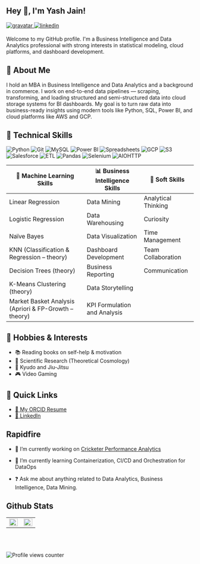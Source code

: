 ## Hey 👋, I'm Yash Jain!  
  

<a href="https://gravatar.com/yashj1301" target="_blank">
<img src="https://img.shields.io/badge/gravatar-grey?style=for-the-badge&logo=gravatar&logoColor=skyblue" alt=gravatar style="margin-bottom: 5px;" />
</a>
<a href="https://linkedin.com/in/yash-jain1301/" target="_blank">
<img src=https://img.shields.io/badge/linkedin-%231E77B5.svg?&style=for-the-badge&logo=linkedin&logoColor=white alt=linkedin style="margin-bottom: 5px;" />
</a>  


<p><p>Welcome to my GitHub profile. I'm a Business Intelligence and Data Analytics professional with strong interests in statistical modeling, cloud platforms, and dashboard development.

## 🧾 About Me

I hold an MBA in Business Intelligence and Data Analytics and a background in commerce. I work on end-to-end data pipelines — scraping, transforming, and loading structured and semi-structured data into cloud storage systems for BI dashboards. My goal is to turn raw data into business-ready insights using modern tools like Python, SQL, Power BI, and cloud platforms like AWS and GCP.


## 💼 Technical Skills

![Python](https://img.shields.io/badge/Python-3670A0?style=for-the-badge&logo=python&logoColor=white)
![Git](https://img.shields.io/badge/git-grey?style=for-the-badge&logo=git)
![MySQL](https://img.shields.io/badge/MySQL-00758F?style=for-the-badge&logo=mysql&logoColor=white)
![Power BI](https://img.shields.io/badge/PowerBI-F2C811?style=for-the-badge&logo=powerbi&logoColor=black)
![Spreadsheets](https://img.shields.io/badge/spreadsheets-darkgreen?style=for-the-badge&logo=googlesheets)
![GCP](https://img.shields.io/badge/GCP-4285F4?style=for-the-badge&logo=googlecloud&logoColor=white)
![S3](https://img.shields.io/badge/AWS%20S3-%23569A31?style=for-the-badge&logo=amazons3&logoColor=white)
![Salesforce](https://img.shields.io/badge/Salesforce-00A1E0?style=for-the-badge&logo=salesforce&logoColor=white)
![ETL](https://img.shields.io/badge/ETL-Pipeline-green?style=for-the-badge)
![Pandas](https://img.shields.io/badge/pandas-blue?style=for-the-badge&logo=pandas)
![Selenium](https://img.shields.io/badge/selenium-lightgrey?style=for-the-badge&logo=selenium&logoColor=darkgreen)
![AIOHTTP](https://img.shields.io/badge/aiohttp-black?style=for-the-badge&logo=aiohttp&logoColor=white)



| 🔢 Machine Learning Skills                          | 📊 Business Intelligence Skills        | 🧠 Soft Skills            |
|-----------------------------------------------------|----------------------------------------|---------------------------|
| Linear Regression                                   | Data Mining                            | Analytical Thinking       |
| Logistic Regression                                 | Data Warehousing                       | Curiosity                 |
| Naïve Bayes                                         | Data Visualization                     | Time Management           |
| KNN (Classification & Regression – theory)          | Dashboard Development                  | Team Collaboration        |
| Decision Trees (theory)                             | Business Reporting                     | Communication             |
| K-Means Clustering (theory)                         | Data Storytelling                      |                           |
| Market Basket Analysis (Apriori & FP-Growth – theory)| KPI Formulation and Analysis          |                           |


## 🎯 Hobbies & Interests

- 📚 Reading books on self-help & motivation  
- 🔭 Scientific Research (Theoretical Cosmology)  
- 🏹 Kyudo and Jiu-Jitsu  
- 🎮 Video Gaming  

## 📌 Quick Links

- [📄 My ORCID Resume](https://orcid.org/0000-0002-0087-5945)
- [💼 LinkedIn](https://www.linkedin.com/in/yash-jain1301/)

## Rapidfire  
- 🔭 I’m currently working on [Cricketer Performance Analytics](https://github.com/yashj1301/cricketer-stats)  
  
- 🌱 I’m currently learning Containerization, CI/CD and Orchestration for DataOps  
  
- ❓ Ask me about anything related to Data Analytics, Business Intelligence, Data Mining.   
  

## Github Stats  
<table><tr><td valign="top" width="50%">

<img src="https://github-readme-stats.vercel.app/api?username=yashj1301&show_icons=true&count_private=true&hide_border=true" align="left" style="width: 100%" />

</td><td valign="top" width="50%">

<div align="center"><img src="https://github-readme-stats.vercel.app/api/top-langs/?username=yashj1301&hide_border=true&layout=compact" align="center" style="width: 100%" /></div>

</td></tr></table>  

<br/>  

  

<br/>  

![Profile views counter](https://komarev.com/ghpvc/?username=yashj1301&&style=flat-square)  
  

<br/>  


<br />
